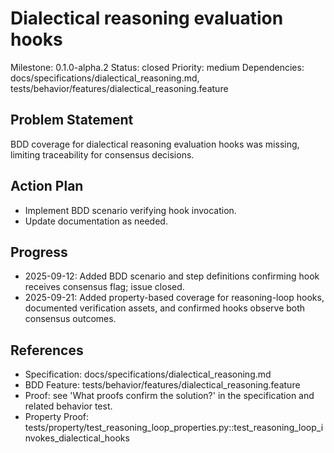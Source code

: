 # Dialectical reasoning evaluation hooks
Milestone: 0.1.0-alpha.2
Status: closed
Priority: medium
Dependencies: docs/specifications/dialectical_reasoning.md, tests/behavior/features/dialectical_reasoning.feature

## Problem Statement
BDD coverage for dialectical reasoning evaluation hooks was missing, limiting traceability for consensus decisions.

## Action Plan
- Implement BDD scenario verifying hook invocation.
- Update documentation as needed.

## Progress
- 2025-09-12: Added BDD scenario and step definitions confirming hook receives consensus flag; issue closed.
- 2025-09-21: Added property-based coverage for reasoning-loop hooks, documented verification assets, and confirmed hooks observe both consensus outcomes.

## References
- Specification: docs/specifications/dialectical_reasoning.md
- BDD Feature: tests/behavior/features/dialectical_reasoning.feature
- Proof: see 'What proofs confirm the solution?' in the specification and related behavior test.
- Property Proof: tests/property/test_reasoning_loop_properties.py::test_reasoning_loop_invokes_dialectical_hooks
